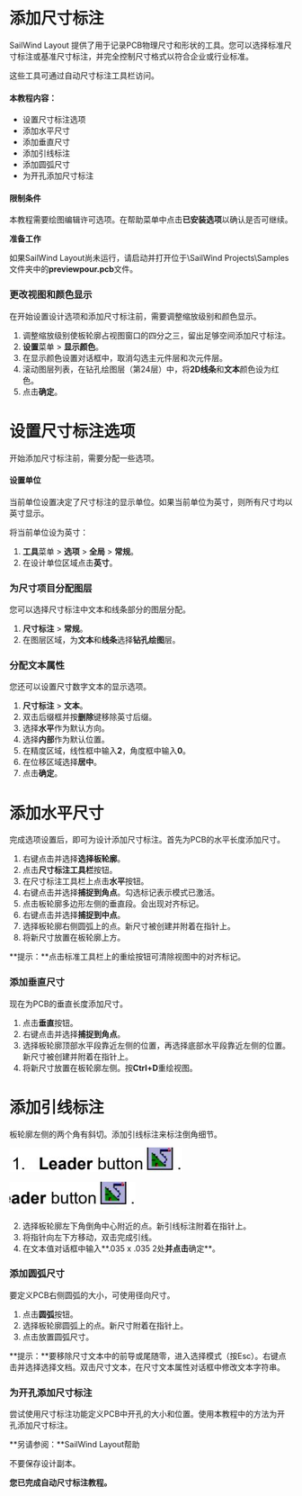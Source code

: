 # 添加尺寸标注

SailWind Layout 提供了用于记录PCB物理尺寸和形状的工具。您可以选择标准尺寸标注或基准尺寸标注，并完全控制尺寸格式以符合企业或行业标准。

这些工具可通过自动尺寸标注工具栏访问。

#### 本教程内容：

- 设置尺寸标注选项
- 添加水平尺寸
- 添加垂直尺寸
- 添加引线标注
- 添加圆弧尺寸
- 为开孔添加尺寸标注

#### 限制条件

本教程需要绘图编辑许可选项。在帮助菜单中点击**已安装选项**以确认是否可继续。

**准备工作**

如果SailWind Layout尚未运行，请启动并打开位于\SailWind Projects\Samples文件夹中的**previewpour.pcb**文件。

### 更改视图和颜色显示

在开始设置设计选项和添加尺寸标注前，需要调整缩放级别和颜色显示。

1. 调整缩放级别使板轮廓占视图窗口的四分之三，留出足够空间添加尺寸标注。
2. **设置**菜单 > **显示颜色**。
3. 在显示颜色设置对话框中，取消勾选主元件层和次元件层。
4. 滚动图层列表，在钻孔绘图层（第24层）中，将**2D线条**和**文本**颜色设为红色。
5. 点击**确定**。

# 设置尺寸标注选项

开始添加尺寸标注前，需要分配一些选项。

#### 设置单位

当前单位设置决定了尺寸标注的显示单位。如果当前单位为英寸，则所有尺寸均以英寸显示。

将当前单位设为英寸：

1. **工具**菜单 > **选项** > **全局** > **常规**。
2. 在设计单位区域点击**英寸**。

### 为尺寸项目分配图层

您可以选择尺寸标注中文本和线条部分的图层分配。

1. **尺寸标注** > **常规**。
2. 在图层区域，为**文本**和**线条**选择**钻孔绘图**层。

### 分配文本属性

您还可以设置尺寸数字文本的显示选项。

1. **尺寸标注** > **文本**。
2. 双击后缀框并按**删除**键移除英寸后缀。
4. 选择**水平**作为默认方向。
5. 选择**内部**作为默认位置。
6. 在精度区域，线性框中输入**2**，角度框中输入**0**。
7. 在位移区域选择**居中**。
8. 点击**确定**。

# 添加水平尺寸

完成选项设置后，即可为设计添加尺寸标注。首先为PCB的水平长度添加尺寸。

1. 右键点击并选择**选择板轮廓**。
2. 点击**尺寸标注工具栏**按钮。
3. 在尺寸标注工具栏上点击**水平**按钮。
4. 右键点击并选择**捕捉到角点**。勾选标记表示模式已激活。
5. 点击板轮廓多边形左侧的垂直段。会出现对齐标记。
6. 右键点击并选择**捕捉到中点**。
7. 选择板轮廓右侧圆弧上的点。新尺寸被创建并附着在指针上。
8. 将新尺寸放置在板轮廓上方。

**提示：**点击标准工具栏上的重绘按钮可清除视图中的对齐标记。

### 添加垂直尺寸

现在为PCB的垂直长度添加尺寸。

1. 点击**垂直**按钮。
2. 右键点击并选择**捕捉到角点**。
3. 选择板轮廓顶部水平段靠近左侧的位置，再选择底部水平段靠近左侧的位置。新尺寸被创建并附着在指针上。
4. 将新尺寸放置在板轮廓左侧。按**Ctrl+D**重绘视图。

# 添加引线标注

板轮廓左侧的两个角有斜切。添加引线标注来标注倒角细节。

![](/layout/tutorial/12/_page_2_Figure_11.jpeg)

![](/layout/tutorial/12/_page_2_Picture_12.jpeg)

2. 选择板轮廓左下角倒角中心附近的点。新引线标注附着在指针上。
3. 将指针向左下方移动，双击完成引线。
4. 在文本值对话框中输入**.035 x .035 2处**并点击**确定**。

### 添加圆弧尺寸

要定义PCB右侧圆弧的大小，可使用径向尺寸。

1. 点击**圆弧**按钮。
2. 选择板轮廓圆弧上的点。新尺寸附着在指针上。
3. 点击放置圆弧尺寸。

**提示：**要移除尺寸文本中的前导或尾随零，进入选择模式（按Esc）。右键点击并选择选择文档。双击尺寸文本，在尺寸文本属性对话框中修改文本字符串。

### 为开孔添加尺寸标注

尝试使用尺寸标注功能定义PCB中开孔的大小和位置。使用本教程中的方法为开孔添加尺寸标注。

**另请参阅：**SailWind Layout帮助

不要保存设计副本。

**您已完成自动尺寸标注教程。**